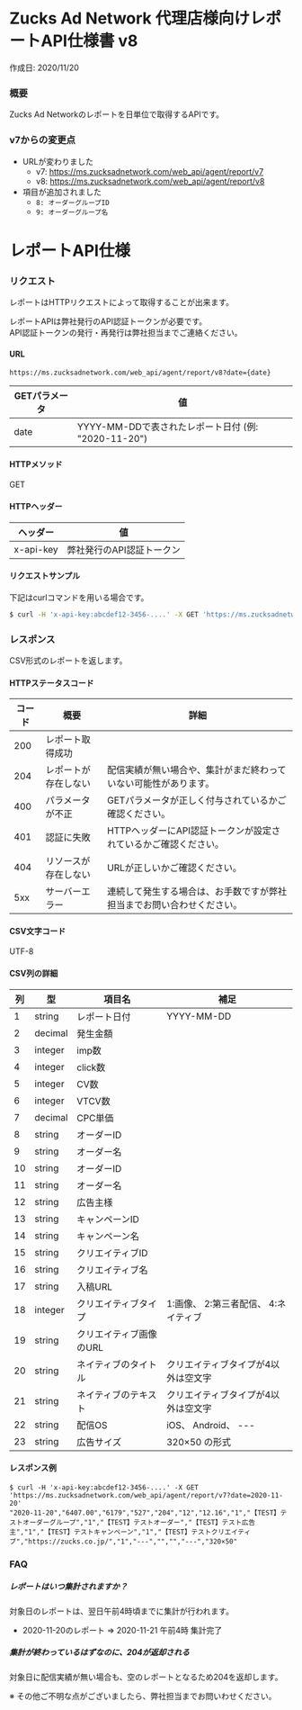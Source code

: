 # Zucks Ad Network 代理店様向けレポートAPI仕様書 v8

作成日: 2020/11/20

### 概要

Zucks Ad Networkのレポートを日単位で取得するAPIです。  

### v7からの変更点

* URLが変わりました
    * v7: https://ms.zucksadnetwork.com/web_api/agent/report/v7
    * v8: https://ms.zucksadnetwork.com/web_api/agent/report/v8
* 項目が追加されました
    * ` 8: オーダーグループID `
    * ` 9: オーダーグループ名 `    

# レポートAPI仕様

### リクエスト

レポートはHTTPリクエストによって取得することが出来ます。

レポートAPIは弊社発行のAPI認証トークンが必要です。  
API認証トークンの発行・再発行は弊社担当までご連絡ください。

#### URL

```
https://ms.zucksadnetwork.com/web_api/agent/report/v8?date={date}
```

| GETパラメータ | 値 | 
| --- | --- |
| date | YYYY-MM-DDで表されたレポート日付 (例: "2020-11-20") |

#### HTTPメソッド

GET

#### HTTPヘッダー

| ヘッダー | 値 | 
| --- | --- |
| x-api-key | 弊社発行のAPI認証トークン |

#### リクエストサンプル

下記はcurlコマンドを用いる場合です。

``` sh
$ curl -H 'x-api-key:abcdef12-3456-....' -X GET 'https://ms.zucksadnetwork.com/web_api/agent/report/v8?date=2020-11-20'
```

### レスポンス

CSV形式のレポートを返します。  

#### HTTPステータスコード

| コード | 概要 | 詳細 |
| --- | ---- | ----- |
| 200 | レポート取得成功 | |
| 204 | レポートが存在しない | 配信実績が無い場合や、集計がまだ終わっていない可能性があります。 |
| 400 | パラメータが不正 | GETパラメータが正しく付与されているかご確認ください。 |
| 401 | 認証に失敗 | HTTPヘッダーにAPI認証トークンが設定されているかご確認ください。 |
| 404 | リソースが存在しない | URLが正しいかご確認ください。 |
| 5xx | サーバーエラー | 連続して発生する場合は、お手数ですが弊社担当までお問い合わせください。 |

#### CSV文字コード

UTF-8

#### CSV列の詳細

| 列 | 型 | 項目名 | 補足 |
| --- | --- | --- | --- |
| 1 | string | レポート日付 | YYYY-MM-DD |
| 2 | decimal | 発生金額 | |
| 3 | integer | imp数 | |
| 4 | integer | click数 | |
| 5 | integer | CV数 | |
| 6 | integer | VTCV数 | |
| 7 | decimal | CPC単価 | |
| 8 | string | オーダーID | |
| 9 | string | オーダー名 | |
| 10 | string | オーダーID | |
| 11 | string | オーダー名 | |
| 12 | string | 広告主様 | |
| 13 | string | キャンペーンID | |
| 14 | string | キャンペーン名 | |
| 15 | string | クリエイティブID | |
| 16 | string | クリエイティブ名 | |
| 17 | string | 入稿URL | |
| 18 | integer | クリエイティブタイプ | 1:画像、 2:第三者配信、 4:ネイティブ |
| 19 | string | クリエイティブ画像のURL | |
| 20 | string | ネイティブのタイトル | クリエイティブタイプが4以外は空文字 |
| 21 | string | ネイティブのテキスト | クリエイティブタイプが4以外は空文字 |
| 22 | string | 配信OS | iOS、 Android、 --- |
| 23 | string | 広告サイズ | 320×50 の形式 |

#### レスポンス例

```
$ curl -H 'x-api-key:abcdef12-3456-....' -X GET 'https://ms.zucksadnetwork.com/web_api/agent/report/v7?date=2020-11-20'
"2020-11-20","6407.00","6179","527","204","12","12.16","1","【TEST】テストオーダーグループ","1","【TEST】テストオーダー","【TEST】テスト広告主","1","【TEST】テストキャンペーン","1","【TEST】テストクリエイティブ","https://zucks.co.jp/","1","---","","","---","320×50"
```

### FAQ

##### レポートはいつ集計されますか？

対象日のレポートは、翌日午前4時頃までに集計が行われます。

* 2020-11-20のレポート => 2020-11-21 午前4時 集計完了

##### 集計が終わっているはずなのに、204が返却される

対象日に配信実績が無い場合も、空のレポートとなるため204を返却します。

※ その他ご不明な点がございましたら、弊社担当までお問いわせください。
